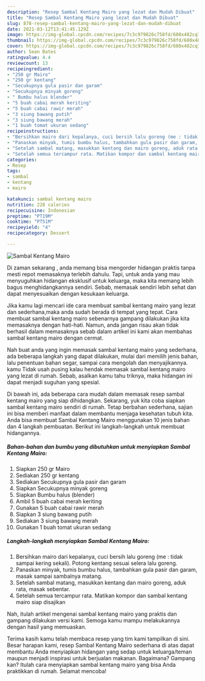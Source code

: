 ```yaml
---
description: "Resep Sambal Kentang Mairo yang lezat dan Mudah Dibuat"
title: "Resep Sambal Kentang Mairo yang lezat dan Mudah Dibuat"
slug: 878-resep-sambal-kentang-mairo-yang-lezat-dan-mudah-dibuat
date: 2021-03-12T13:41:45.129Z
image: https://img-global.cpcdn.com/recipes/7c3c979826c758fd/680x482cq70/sambal-kentang-mairo-foto-resep-utama.jpg
thumbnail: https://img-global.cpcdn.com/recipes/7c3c979826c758fd/680x482cq70/sambal-kentang-mairo-foto-resep-utama.jpg
cover: https://img-global.cpcdn.com/recipes/7c3c979826c758fd/680x482cq70/sambal-kentang-mairo-foto-resep-utama.jpg
author: Sean Bates
ratingvalue: 4.4
reviewcount: 13
recipeingredient:
- "250 gr Mairo"
- "250 gr kentang"
- "Secukupnya gula pasir dan garam"
- "Secukupnya minyak goreng"
- " Bumbu halus blender"
- "5 buah cabai merah keriting"
- "5 buah cabai rawir merah"
- "3 siung bawang putih"
- "3 siung bawang merah"
- "1 buah tomat ukuran sedang"
recipeinstructions:
- "Bersihkan mairo dari kepalanya, cuci bersih lalu goreng (me : tidak sampai kering sekali). Potong kentang sesuai selera lalu goreng."
- "Panaskan minyak, tumis bumbu halus, tambahkan gula pasir dan garam, masak sampai sambalnya matang."
- "Setelah sambal matang, masukkan kentang dan mairo goreng, aduk rata, masak sebentar."
- "Setelah semua tercampur rata. Matikan kompor dan sambal kentang mairo siap disajikan"
categories:
- Resep
tags:
- sambal
- kentang
- mairo

katakunci: sambal kentang mairo 
nutrition: 228 calories
recipecuisine: Indonesian
preptime: "PT19M"
cooktime: "PT51M"
recipeyield: "4"
recipecategory: Dessert

---
```



![Sambal Kentang Mairo](https://img-global.cpcdn.com/recipes/7c3c979826c758fd/680x482cq70/sambal-kentang-mairo-foto-resep-utama.jpg)

Di zaman  sekarang , anda memang bisa mengorder hidangan praktis tanpa mesti repot memasaknya terlebih dahulu. Tapi, untuk anda yang mau menyuguhkan hidangan eksklusif untuk keluarga, maka kita memang lebih bagus menghidangkannya sendiri. Sebab, memasak sendiri lebih sehat dan dapat menyesuaikan dengan kesukaan keluarga.

Jika kamu lagi mencari ide cara membuat sambal kentang mairo yang lezat dan sederhana,maka anda sudah berada di tempat yang tepat. Cara membuat sambal kentang mairo  sebenarnya gampang dilakukan jika kita memasaknya dengan hati-hati. Namun, anda jangan risau akan tidak berhasil dalam memasaknya 
sebab dalam artikel ini kami akan membahas sambal kentang mairo dengan cermat.  



Nah buat anda yang ingin memasak sambal kentang mairo yang sederhana, ada beberapa langkah yang dapat dilakukan, mulai dari memilih jenis bahan, lalu penentuan bahan segar, sampai cara mengolah dan menyajikannya. kamu Tidak usah pusing kalau hendak memasak sambal kentang mairo yang lezat di rumah. Sebab, asalkan kamu  tahu triknya, maka hidangan ini dapat menjadi suguhan yang spesial.

Di bawah ini, ada beberapa cara mudah dalam memasak resep sambal kentang mairo yang siap dihidangkan. Sekarang, yuk kita coba siapkan sambal kentang mairo sendiri di rumah. Tetap berbahan sederhana, sajian ini bisa memberi manfaat dalam membantu menjaga kesehatan tubuh kita. Anda bisa membuat Sambal Kentang Mairo menggunakan 10 jenis bahan dan 4 langkah pembuatan. Berikut ini langkah-langkah untuk membuat hidangannya.

<!--inarticleads1-->

##### Bahan-bahan dan bumbu yang dibutuhkan untuk menyiapkan Sambal Kentang Mairo:

1. Siapkan 250 gr Mairo
1. Sediakan 250 gr kentang
1. Sediakan Secukupnya gula pasir dan garam
1. Siapkan Secukupnya minyak goreng
1. Siapkan  Bumbu halus (blender)
1. Ambil 5 buah cabai merah keriting
1. Gunakan 5 buah cabai rawir merah
1. Siapkan 3 siung bawang putih
1. Sediakan 3 siung bawang merah
1. Gunakan 1 buah tomat ukuran sedang




<!--inarticleads2-->

##### Langkah-langkah menyiapkan Sambal Kentang Mairo:

1. Bersihkan mairo dari kepalanya, cuci bersih lalu goreng (me : tidak sampai kering sekali). Potong kentang sesuai selera lalu goreng.
1. Panaskan minyak, tumis bumbu halus, tambahkan gula pasir dan garam, masak sampai sambalnya matang.
1. Setelah sambal matang, masukkan kentang dan mairo goreng, aduk rata, masak sebentar.
1. Setelah semua tercampur rata. Matikan kompor dan sambal kentang mairo siap disajikan




Nah, itulah artikel mengenai  sambal kentang mairo  yang praktis dan gampang dilakukan versi kami. Semoga kamu mampu melakukannya dengan hasil yang memuaskan. 

Terima kasih kamu telah membaca resep yang tim kami tampilkan di sini. Besar harapan kami, resep  Sambal Kentang Mairo sederhana di atas dapat membantu Anda menyiapkan hidangan yang sedap untuk keluarga/teman maupun menjadi inspirasi untuk berjualan makanan. Bagaimana? Gampang kan? Itulah cara menyiapkan sambal kentang mairo yang bisa Anda praktikkan di rumah. Selamat mencoba!


